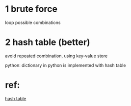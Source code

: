 
# 1 brute force
loop possible combinations

# 2 hash table (better)
avoid repeated combination, using key-value store

python: dictionary in python is implemented with hash table

# ref:
[hash table](https://zhuanlan.zhihu.com/p/28947993)

